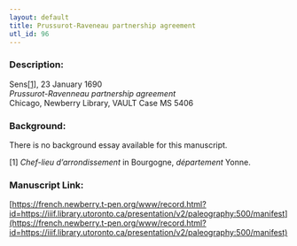 ```yaml
---
layout: default
title: Prussurot-Raveneau partnership agreement
utl_id: 96
---
```


### Description:

Sens<a id="_ftnref1">[[1]](#_ftn1)</a>, 23 January 1690<br>
_Prussurot-Ravenneau partnership agreement_<br>
Chicago, Newberry Library, VAULT Case MS 5406

### Background:

There is no background essay available for this manuscript.

<a id="_ftn1">[1]</a> _Chef-lieu d’arrondissement_ in Bourgogne, _département_ Yonne.

### Manuscript Link:

[https://french.newberry.t-pen.org/www/record.html?id=https://iiif.library.utoronto.ca/presentation/v2/paleography:500/manifest](https://french.newberry.t-pen.org/www/record.html?id=https://iiif.library.utoronto.ca/presentation/v2/paleography:500/manifest)
